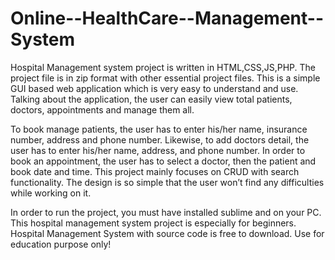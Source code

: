 # Online--HealthCare--Management--System

Hospital Management system project is written in HTML,CSS,JS,PHP. The project file is in zip format with other essential project files. This is a simple GUI based web application which is very easy to understand and use. Talking about the application, the user can easily view total patients, doctors, appointments and manage them all.

To book manage patients, the user has to enter his/her name, insurance number, address and phone number. Likewise, to add doctors detail, the user has to enter his/her name, address, and phone number. In order to book an appointment, the user has to select a doctor, then the patient and book date and time. This project mainly focuses on CRUD with search functionality. The design is so simple that the user won’t find any difficulties while working on it.

In order to run the project, you must have installed sublime and on your PC. This hospital management system project is especially for beginners. Hospital Management System with source code is free to download. Use for education purpose only!
